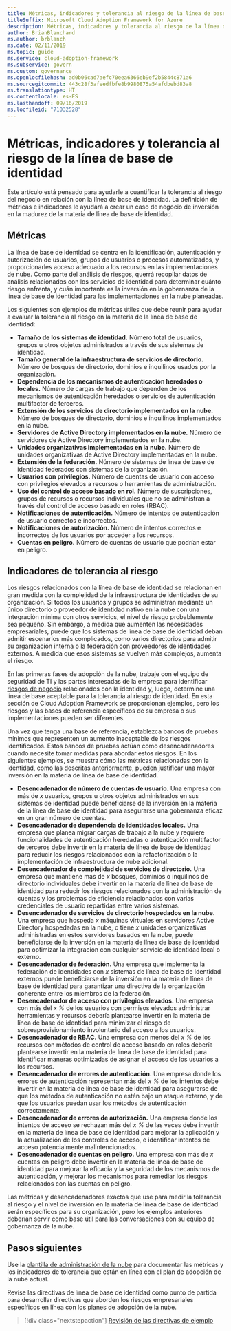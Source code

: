 ```yaml
---
title: Métricas, indicadores y tolerancia al riesgo de la línea de base de identidad
titleSuffix: Microsoft Cloud Adoption Framework for Azure
description: Métricas, indicadores y tolerancia al riesgo de la línea de base de identidad
author: BrianBlanchard
ms.author: brblanch
ms.date: 02/11/2019
ms.topic: guide
ms.service: cloud-adoption-framework
ms.subservice: govern
ms.custom: governance
ms.openlocfilehash: ad0b06cad7aefc70eea6366eb9ef2b5844c871a6
ms.sourcegitcommit: 443c28f3afeedfbfe8b9980875a54afdbebd83a8
ms.translationtype: HT
ms.contentlocale: es-ES
ms.lasthandoff: 09/16/2019
ms.locfileid: "71032528"
---
```

# <a name="identity-baseline-metrics-indicators-and-risk-tolerance"></a>Métricas, indicadores y tolerancia al riesgo de la línea de base de identidad

Este artículo está pensado para ayudarle a cuantificar la tolerancia al riesgo del negocio en relación con la línea de base de identidad. La definición de métricas e indicadores le ayudará a crear un caso de negocio de inversión en la madurez de la materia de línea de base de identidad.

## <a name="metrics"></a>Métricas

La línea de base de identidad se centra en la identificación, autenticación y autorización de usuarios, grupos de usuarios o procesos automatizados, y proporcionarles acceso adecuado a los recursos en las implementaciones de nube. Como parte del análisis de riesgos, querrá recopilar datos de análisis relacionados con los servicios de identidad para determinar cuánto riesgo enfrenta, y cuán importante es la inversión en la gobernanza de la línea de base de identidad para las implementaciones en la nube planeadas.

Los siguientes son ejemplos de métricas útiles que debe reunir para ayudar a evaluar la tolerancia al riesgo en la materia de la línea de base de identidad:

- **Tamaño de los sistemas de identidad.** Número total de usuarios, grupos u otros objetos administrados a través de sus sistemas de identidad.
- **Tamaño general de la infraestructura de servicios de directorio.** Número de bosques de directorio, dominios e inquilinos usados por la organización.
- **Dependencia de los mecanismos de autenticación heredados o locales.** Número de cargas de trabajo que dependen de los mecanismos de autenticación heredados o servicios de autenticación multifactor de terceros.
- **Extensión de los servicios de directorio implementados en la nube.** Número de bosques de directorio, dominios e inquilinos implementados en la nube.
- **Servidores de Active Directory implementados en la nube.** Número de servidores de Active Directory implementados en la nube.
- **Unidades organizativas implementadas en la nube.** Número de unidades organizativas de Active Directory implementadas en la nube.
- **Extensión de la federación.** Número de sistemas de línea de base de identidad federados con sistemas de la organización.
- **Usuarios con privilegios.** Número de cuentas de usuario con acceso con privilegios elevados a recursos o herramientas de administración.
- **Uso del control de acceso basado en rol.** Número de suscripciones, grupos de recursos o recursos individuales que no se administran a través del control de acceso basado en roles (RBAC).
- **Notificaciones de autenticación.** Número de intentos de autenticación de usuario correctos e incorrectos.
- **Notificaciones de autorización.** Número de intentos correctos e incorrectos de los usuarios por acceder a los recursos.
- **Cuentas en peligro.** Número de cuentas de usuario que podrían estar en peligro.

## <a name="risk-tolerance-indicators"></a>Indicadores de tolerancia al riesgo

Los riesgos relacionados con la línea de base de identidad se relacionan en gran medida con la complejidad de la infraestructura de identidades de su organización. Si todos los usuarios y grupos se administran mediante un único directorio o proveedor de identidad nativo en la nube con una integración mínima con otros servicios, el nivel de riesgo probablemente sea pequeño. Sin embargo, a medida que aumenten las necesidades empresariales, puede que los sistemas de línea de base de identidad deban admitir escenarios más complicados, como varios directorios para admitir su organización interna o la federación con proveedores de identidades externos. A medida que esos sistemas se vuelven más complejos, aumenta el riesgo.

En las primeras fases de adopción de la nube, trabaje con el equipo de seguridad de TI y las partes interesadas de la empresa para identificar [riesgos de negocio](./business-risks.md) relacionados con la identidad y, luego, determine una línea de base aceptable para la tolerancia al riesgo de identidad. En esta sección de Cloud Adoption Framework se proporcionan ejemplos, pero los riesgos y las bases de referencia específicos de su empresa o sus implementaciones pueden ser diferentes.

Una vez que tenga una base de referencia, establezca bancos de pruebas mínimos que representen un aumento inaceptable de los riesgos identificados. Estos bancos de pruebas actúan como desencadenadores cuando necesite tomar medidas para abordar estos riesgos. En los siguientes ejemplos, se muestra cómo las métricas relacionadas con la identidad, como las descritas anteriormente, pueden justificar una mayor inversión en la materia de línea de base de identidad.

- **Desencadenador de número de cuentas de usuario.** Una empresa con más de _x_ usuarios, grupos u otros objetos administrados en sus sistemas de identidad puede beneficiarse de la inversión en la materia de la línea de base de identidad para asegurarse una gobernanza eficaz en un gran número de cuentas.
- **Desencadenador de dependencia de identidades locales.** Una empresa que planea migrar cargas de trabajo a la nube y requiere funcionalidades de autenticación heredadas o autenticación multifactor de terceros debe invertir en la materia de línea de base de identidad para reducir los riesgos relacionados con la refactorización o la implementación de infraestructura de nube adicional.
- **Desencadenador de complejidad de servicios de directorio.** Una empresa que mantiene más de _x_ bosques, dominios o inquilinos de directorio individuales debe invertir en la materia de línea de base de identidad para reducir los riesgos relacionados con la administración de cuentas y los problemas de eficiencia relacionados con varias credenciales de usuario repartidas entre varios sistemas.
- **Desencadenador de servicios de directorio hospedados en la nube.** Una empresa que hospeda _x_ máquinas virtuales en servidores Active Directory hospedadas en la nube, o tiene _x_ unidades organizativas administradas en estos servidores basados en la nube, puede beneficiarse de la inversión en la materia de línea de base de identidad para optimizar la integración con cualquier servicio de identidad local o externo.
- **Desencadenador de federación.** Una empresa que implementa la federación de identidades con _x_ sistemas de línea de base de identidad externos puede beneficiarse de la inversión en la materia de línea de base de identidad para garantizar una directiva de la organización coherente entre los miembros de la federación.
- **Desencadenador de acceso con privilegios elevados.** Una empresa con más del _x %_ de los usuarios con permisos elevados administrar herramientas y recursos debería plantearse invertir en la materia de línea de base de identidad para minimizar el riesgo de sobreaprovisionamiento involuntario del acceso a los usuarios.
- **Desencadenador de RBAC.** Una empresa con menos del _x %_ de los recursos con métodos de control de acceso basado en roles debería plantearse invertir en la materia de línea de base de identidad para identificar maneras optimizadas de asignar el acceso de los usuarios a los recursos.
- **Desencadenador de errores de autenticación.** Una empresa donde los errores de autenticación representan más del _x %_ de los intentos debe invertir en la materia de línea de base de identidad para asegurarse de que los métodos de autenticación no estén bajo un ataque externo, y de que los usuarios puedan usar los métodos de autenticación correctamente.
- **Desencadenador de errores de autorización.** Una empresa donde los intentos de acceso se rechazan más del _x %_ de las veces debe invertir en la materia de línea de base de identidad para mejorar la aplicación y la actualización de los controles de acceso, e identificar intentos de acceso potencialmente malintencionados.
- **Desencadenador de cuentas en peligro.** Una empresa con más de _x_ cuentas en peligro debe invertir en la materia de línea de base de identidad para mejorar la eficacia y la seguridad de los mecanismos de autenticación, y mejorar los mecanismos para remediar los riesgos relacionados con las cuentas en peligro.

Las métricas y desencadenadores exactos que use para medir la tolerancia al riesgo y el nivel de inversión en la materia de línea de base de identidad serán específicos para su organización, pero los ejemplos anteriores deberían servir como base útil para las conversaciones con su equipo de gobernanza de la nube.

## <a name="next-steps"></a>Pasos siguientes

Use la [plantilla de administración de la nube](./template.md) para documentar las métricas y los indicadores de tolerancia que están en línea con el plan de adopción de la nube actual.

Revise las directivas de línea de base de identidad como punto de partida para desarrollar directivas que aborden los riesgos empresariales específicos en línea con los planes de adopción de la nube.

> [!div class="nextstepaction"]
> [Revisión de las directivas de ejemplo](./policy-statements.md)
